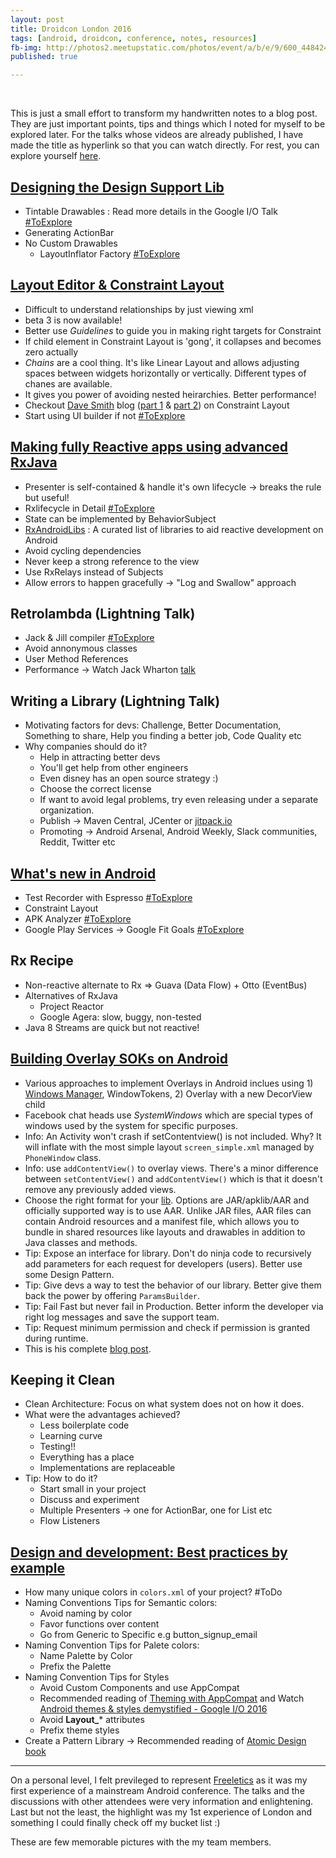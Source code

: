 ```yaml
---
layout: post  
title: Droidcon London 2016
tags: [android, droidcon, conference, notes, resources]  
fb-img: http://photos2.meetupstatic.com/photos/event/a/b/e/9/600_448424009.jpeg
published: true

---
```


<br>


This is just a small effort to transform my handwritten notes to a blog post. They are just important points, tips and things which I noted for myself to be explored later. For the talks whose videos are already published, I have made the title as hyperlink so that you can watch directly. For rest, you can explore yourself [here](http://uk.droidcon.com/#program).

## [Designing the Design Support Lib](http://uk.droidcon.com/skillscasts/8417-designing-the-design-support-library)

 - Tintable Drawables : Read more details in the Google I/O Talk [#ToExplore](https://www.youtube.com/watch?v=TIHXGwRTMW)
 - Generating ActionBar
 - No Custom Drawables
   - LayoutInflator Factory [#ToExplore](http://blog.bradcampbell.nz/layoutinflater-factories/)

## [Layout Editor & Constraint Layout](http://uk.droidcon.com/skillscasts/8711-a-new-view-layout-editor-constraintlayout)

 - Difficult to understand relationships by just viewing xml 
 - beta 3 is now available!
 - Better use *Guidelines* to guide you in making right targets for Constraint
 - If child element in Constraint Layout is 'gong', it collapses and becomes zero actually
 - *Chains* are a cool thing. It's like Linear Layout and allows adjusting spaces between widgets horizontally or vertically. Different types of chanes are available.
 - It gives you power of avoiding nested heirarchies. Better performance! 
 - Checkout [Dave Smith](https://twitter.com/devunwired) blog ([part 1](http://wiresareobsolete.com/2016/07/constraintlayout-part-1/) & [part 2](http://wiresareobsolete.com/2016/07/constraintlayout-part-2/)) on Constraint Layout
 - Start using UI builder if not [#ToExplore](https://developer.android.com/studio/write/layout-editor.html)

## [Making fully Reactive apps using advanced RxJava](http://uk.droidcon.com/skillscasts/8678-making-fully-reactive-apps-using-advanced-rxjava) 
 
 - Presenter is self-contained & handle it's own lifecycle -> breaks the rule but useful!
 - Rxlifecycle in Detail [#ToExplore](https://github.com/trello/RxLifecycle) 
 - State can be implemented by BehaviorSubject
 - [RxAndroidLibs](https://github.com/zsoltk/RxAndroidLibs) : A curated list of libraries to aid reactive development on Android
 - Avoid cycling dependencies
 - Never keep a strong reference to the view
 - Use RxRelays instead of Subjects
 - Allow errors to happen gracefully -> "Log and Swallow" approach

 
## Retrolambda (Lightning Talk)
 
 - Jack & Jill compiler [#ToExplore](http://trickyandroid.com/the-dark-world-of-jack-and-jill/)
 - Avoid annonymous classes 
 - User Method References
 - Performance -> Watch Jack Wharton [talk](https://realm.io/news/360andev-jake-wharton-java-hidden-costs-android/)
 
## Writing a Library (Lightning Talk)
 
 - Motivating factors for devs: Challenge, Better Documentation, Something to share, Help you finding a better job, Code Quality etc
 - Why companies should do it? 
   -  Help in attracting better devs
   -  You'll get help from other engineers
   -  Even disney has an open source strategy :)
   -  Choose the correct license
   -  If want to avoid legal problems, try even releasing under a separate organization. 
   -  Publish -> Maven Central, JCenter or [jitpack.io](https://jitpack.io)
   -  Promoting -> Android Arsenal, Android Weekly, Slack communities, Reddit, Twitter etc
   
   
## [What's new in Android](http://uk.droidcon.com/skillscasts/8414-what-s-new-in-android) 

- Test Recorder with Espresso [#ToExplore](https://developer.android.com/studio/test/espresso-test-recorder.html)
- Constraint Layout
- APK Analyzer [#ToExplore](https://developer.android.com/studio/build/apk-analyzer.html)
- Google Play Services -> Google Fit Goals [#ToExplore](https://developers.google.com/android/reference/com/google/android/gms/fitness/GoalsApi)

## Rx Recipe

- Non-reactive alternate to Rx => Guava (Data Flow) + Otto (EventBus)  
- Alternatives of RxJava
  - Project Reactor
  - Google Agera: slow, buggy, non-tested
- Java 8 Streams are quick but not reactive!

## [Building Overlay SOKs on Android](https://skillsmatter.com/skillscasts/9312-building-overlay-soks-on-android-the-two-minutes-integration-challenge#showModal?modal-signup-complete)

- Various approaches to implement Overlays in Android inclues using 1) [Windows Manager](https://developer.android.com/reference/android/view/WindowManager.html), WindowTokens, 2) Overlay with a new DecorView child
- Facebook chat heads use *SystemWindows* which are special types of windows used by the system for specific purposes.
- Info: An Activity won't crash if setContentview() is not included. Why? It will inflate with the most simple layout `screen_simple.xml` managed by `PhoneWindow` class. 
- Info: use `addContentView()` to overlay views. There's a minor difference between `setContentView()` and `addContentView()` which is that it doesn't remove any previously added views.
- Choose the right format for your [lib](https://developer.android.com/studio/projects/android-library.html). Options are JAR/apklib/AAR and officially supported way is to use AAR. Unlike JAR files, AAR files can contain Android resources and a manifest file, which allows you to bundle in shared resources like layouts and drawables in addition to Java classes and methods.
- Tip: Expose an interface for library. Don't do ninja code to recursively add parameters for each request for developers (users). Better use some Design Pattern.
- Tip: Give devs a way to test the behavior of our library. Better give them back the power by offering `ParamsBuilder`.
- Tip: Fail Fast but never fail in Production. Better inform the developer via right log messages and save the support team. 
- Tip: Request minimum permission and check if permission is granted during runtime.
- This is his complete [blog post](http://vourkosa.github.io/android/2016/02/06/Working-with-overlays-PhoneWindow-a-not-so-famous-window.html).


## Keeping it Clean

- Clean Architecture: Focus on what system does not on how it does.
- What were the advantages achieved? 
  - Less boilerplate code
  - Learning curve
  - Testing!!
  - Everything has a place
  - Implementations are replaceable
- Tip: How to do it?
	- Start small in your project 
	- Discuss and experiment
	- Multiple Presenters -> one for ActionBar, one for List etc
	- Flow Listeners

## [Design and development: Best practices by example](https://skillsmatter.com/skillscasts/8777-design-and-development-best-practices-by-example)

- How many unique colors in `colors.xml` of your project? #ToDo
- Naming Conventions Tips for Semantic colors: 
	- Avoid naming by color 
	- Favor functions over content
	- Go from Generic to Specific e.g button_signup_email
- Naming Convention Tips for Palete colors:
	- Name Palette by Color
	- Prefix the Palette
- Naming Convention Tips for Styles
	- Avoid Custom Components and use AppCompat
	- Recommended reading of [Theming with AppCompat](https://medium.com/google-developers/theming-with-appcompat-1a292b754b35#.yrnk65pw3) and Watch [Android themes & styles demystified - Google I/O 2016](https://www.youtube.com/watch?v=TIHXGwRTMWI) 
	- Avoid **Layout_*** attributes
	- Prefix theme styles
- Create a Pattern Library -> Recommended reading of [Atomic Design book](http://atomicdesign.bradfrost.com/table-of-contents/)


---

On a personal level, I felt previleged to represent [Freeletics](www.freeletics.com) as it was my first experience of a mainstream Android conference. The talks and the discussions with other attendees were very information and enlightening. Last but not the least, the highlight was my 1st experience of London and something I could finally check off my bucket list :) 

These are few memorable pictures with the my team members.





 
  
